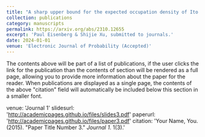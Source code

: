 ```yaml
---
title: "A sharp upper bound for the expected occupation density of Ito processes with bounded irregular drift and diffusion coefficients "
collection: publications
category: manuscripts
permalink: https://arxiv.org/abs/2310.12655
excerpt: 'Paul Eisenberg & Shijie Xu, submitted to journals.'
date: 2024-01-01
venue: 'Electronic Journal of Probability (Accepted)'
---
```


The contents above will be part of a list of publications, if the user clicks the link for the publication than the contents of section will be rendered as a full page, allowing you to provide more information about the paper for the reader. When publications are displayed as a single page, the contents of the above "citation" field will automatically be included below this section in a smaller font.

venue: 'Journal 1'
slidesurl: 'http://academicpages.github.io/files/slides3.pdf'
paperurl: 'http://academicpages.github.io/files/paper3.pdf'
citation: 'Your Name, You. (2015). &quot;Paper Title Number 3.&quot; <i>Journal 1</i>. 1(3).'
